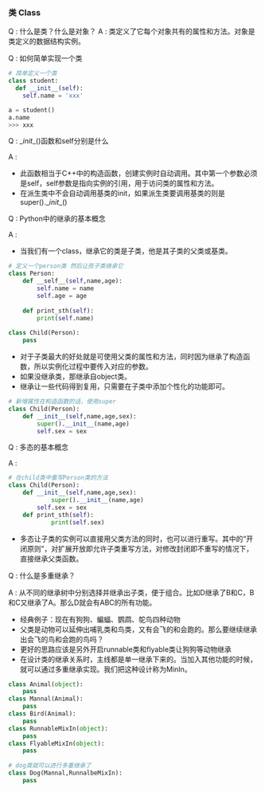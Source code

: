 ### 类 Class

Q : 什么是类？什么是对象？
A : 类定义了它每个对象共有的属性和方法。对象是类定义的数据结构实例。

Q : 如何简单实现一个类

```python
# 简单定义一个类
class student:
  def __init__(self):
    self.name = 'xxx'

a = student()
a.name
>>> xxx
```



Q :  \__init__()函数和self分别是什么

A : 

- 此函数相当于C++中的构造函数，创建实例时自动调用。其中第一个参数必须是self，self参数是指向实例的引用，用于访问类的属性和方法。
- 在派生类中不会自动调用基类的init，如果派生类要调用基类的则是super().\__init__()



Q : Python中的继承的基本概念

A : 

- 当我们有一个class，继承它的类是子类，他是其子类的父类或基类。

```python
# 定义一个person类 然后让孩子类继承它
class Person:
    def __self__(self,name,age):
        self.name = name
        self.age = age
    
    def print_sth(self):
        print(self.name)
        
class Child(Person):
    pass
```

- 对于子类最大的好处就是可使用父类的属性和方法，同时因为继承了构造函数，所以实例化过程中要传入对应的参数。
- 如果没继承类，那继承自object类。
- 继承让一些代码得到复用，只需要在子类中添加个性化的功能即可。

```python
# 新增属性在构造函数的话，使用super
class Child(Person):
    def __init__(self,name,age,sex):
        super().__init__(name,age)
        self.sex = sex
```



Q : 多态的基本概念

A : 

```python
# 在child类中重写Person类的方法
class Child(Person):
    def __init__(self,name,age,sex):
    		super().__init__(name,age)
        self.sex = sex
    def print_sth(self):
    		print(self.sex)
```

- 多态让子类的实例可以直接用父类方法的同时，也可以进行重写。其中的“开闭原则”，对扩展开放即允许子类重写方法，对修改封闭即不重写的情况下，直接继承父类函数。



Q : 什么是多重继承？

A : 从不同的继承树中分别选择并继承出子类，便于组合。比如D继承了B和C，B和C又继承了A。那么D就会有ABC的所有功能。

- 经典例子：现在有狗狗、蝙蝠、鹦鹉、鸵鸟四种动物
- 父类是动物可以延伸出哺乳类和鸟类，又有会飞的和会跑的。那么要继续继承出会飞的鸟和会跑的鸟吗？
- 更好的思路应该是另外开启runnable类和flyable类让狗狗等动物继承
- 在设计类的继承关系时，主线都是单一继承下来的。当加入其他功能的时候，就可以通过多重继承实现。我们把这种设计称为MinIn。

```python
class Animal(object):
  	pass
class Mannal(Animal):
  	pass
class Bird(Animal):
  	pass
class RunnableMixIn(object):
  	pass
class FlyableMixIn(object):
  	pass
  
# dog类就可以进行多重继承了
class Dog(Mannal,RunnalbeMixIn):
  	pass
```

